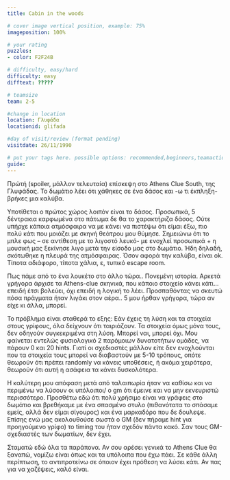 ```yaml
---
title: Cabin in the woods

# cover image vertical position, example: 75%
imageposition: 100%

# your rating
puzzles:
- color: F2F24B

# difficulty, easy/hard
difficulty: easy
difftext: ?????

# teamsize
team: 2-5

#change in location
location: Γλυφάδα
locationid: glifada

#day of visit/review (format pending)
visitdate: 26/11/1990

# put your tags here. possible options: recommended,beginners,teamaction
guide:
---
```


Πρώτή (spoiler, μάλλον τελευταία) επίσκεψη στο Athens Clue South, της Γλυφάδας. Το δωμάτιο λέει ότι χάθηκες σε ένα δάσος και -ω τι έκπληξη- βρήκες μια καλύβα.

Υποτίθεται ο πρώτος χώρος λοιπόν είναι το δάσος. Προσωπικά, 5 δέντρακια καρφωμένα στο πάτωμα δε θα το χαρακτήριζα δάσος. Ούτε υπήρχε κάποια ατμόσφαιρα να με κάνει να πιστέψω ότι είμαι έξω, πιο πολύ κάτι
που μοιάζει με σκηνή θεάτρου μου θύμησε. Σημειώνω ότι το μπλε φως – σε αντίθεση με το λιγοστό λευκό- με ενοχλεί προσωπικά + η μουσική μας ξεκίνησε λιγο μετά την είσοδο μας στο δωμάτιο. Ήδη δηλαδή, σκότωθηκε
η πλευρά της ατμόσφαιρας.
Όσον αφορά την καλύβα, είναι ok. Τίποτα αδιάφορο, τίποτα χάλια, ε, τυπικό escape room.

Πως πάμε από το ένα λουκέτο στο άλλο τώρα.. Πονεμένη ιστορία. Αρκετά γρήγορα άρχισε τα Athens-clue σκηνικά, που κάποιο στοιχείο κάνει κάτι… επειδή έτσι βολεύει, όχι επειδή η λογική το λέει.
Προσπαθόντας να σκευτώ πόσα πράγματα ήταν λιγάκι στον αέρα.. 5 μου ήρθαν γρήγορα, τώρα αν είχε κι άλλα, μπορεί.

Το πρόβλημα είναι σταθερά το εξης: Εάν έχεις τη λύση και τα στοιχεία στους γρίφους, όλα δείχνουν ότι ταιριάζουν. Τα στοιχεία όμως μόνα τους, δεν οδηγούν συγκεκριμένα στη λύση. Μπορεί ναι, μπορεί όχι.
Μου φαίνεται εντελώς φυσιολογικό 2 παρόμοιων δυνατοτήτων ομάδες, να πάρουν 0 και 20 hints. Γιατί οι σχεδιαστές μάλλον είτε δεν ενοχλούνται που τα στοιχεία τους μπορεί να διαβαστούν με 5-10 τρόπους,
οπότε θεωρούν ότι πρέπει randomly να κάνεις υποθέσεις, ή ακόμα χειρότερα, θεωρούν ότι αυτή η ασάφεια τα κάνει δυσκολότερα.

Η καλύτερη μου απόφαση μετά από ταλαιπωρία ήταν να καθίσω και να περιμένω να λύσουν οι υπόλοιποι/ ο gm ότι έμεινε και να μην εκνευριστώ περισσότερο. Προσθέτω εδώ ότι πολύ χρήσιμο είναι να γράφεις στο
δωμάτιο και βρεθήκαμε με ένα σπασμένο στυλο (πιθανότατα το σπάσαμε εμείς, αλλά δεν είμαι σίγουρος) και ένα μαρκαδόρο που δε δουλεψε. Επίσης ενώ μας ακολουθούσε σωστά ο GM (δεν πήραμε hint για προηγούμενο
γρίφο) το timing του ήταν σχεδόν πάντα κακό. Σαν τους GM- σχεδιαστές των δωματίων, δεν έχει.

Σταματώ εδώ όλα τα παράπονα. Αν σου αρέσει γενικά το Athens Clue θα ξαναπώ, νομίζω είναι όπως και τα υπόλοιπα που έχω πάει. Σε κάθε άλλη περίπτωση, το αντιπροτείνω σε όποιον έχει πρόθεση να λύσει κάτι. Αν πας για να χαζέψεις, καλό είναι.
